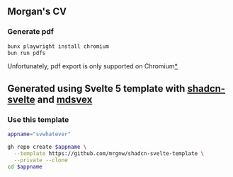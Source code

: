 ## Morgan's CV

### Generate pdf

```sh
bunx playwright install chromium
bun run pdfs
```



Unfortunately, pdf export is only supported on Chromium[*](https://playwright.dev/docs/api/class-page#page-pdf)

## Generated using Svelte 5 template with [shadcn-svelte](http://shadcn-svelte.com) and [mdsvex](http://mdsvex.pngwn.io)

### Use this template

```sh
appname="svwhatever"
```

```sh
gh repo create $appname \
  --template https://github.com/mrgnw/shadcn-svelte-template \
  --private --clone
cd $appname
```
